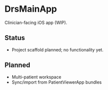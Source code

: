 # DrsMainApp

Clinician-facing iOS app (WIP).

## Status
- Project scaffold planned; no functionality yet.

## Planned
- Multi-patient workspace
- Sync/import from PatientViewerApp bundles
